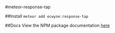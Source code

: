 #meteor-response-tap

##Install
`meteor add ecwyne:response-tap`

##Docs
View the NPM package documentation [here](https://github.com/ecwyne/node-response-tap)
